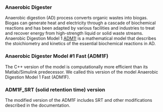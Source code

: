 ### Anaerobic Digester

Anaerobic digestion (AD) process converts organic wastes into biogas. Biogas can generate heat and electricity through a cascade of biochemical reactions and has been adapted by various facilities and industries to treat and recover energy from high-strength liquid or solid waste streams. Anaerobic Digestion Model 1 [ADM1!](https://iwaponline.com/wst/article-abstract/45/10/65/6034/The-IWA-Anaerobic-Digestion-Model-No-1-ADM1?redirectedFrom=fulltext) is a mathematical model that describes the stoichiometry and kinetics of the essential biochemical reactions in AD. 

### Anaerobic Digester Model #1 Fast (ADM1F)

The C++ version of the model is computationally more efficient than its Matlab/Simulink predecessor. We called this version of the model Anaerobic Digestion Model 1 Fast (ADM1F).

### ADM1F_SRT (solid retention time) version

The modified version of the ADM1F includes SRT and other modifications described in the documentation.
